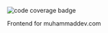 ![code coverage badge](https://github.com/muhammadolammi/muhammaddevfront/actions/workflows/firebase-hosting-merge.yml/badge.svg)

Frontend for muhammaddev.com